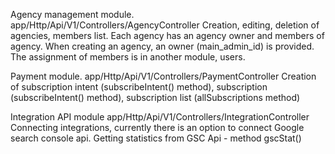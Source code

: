 Agency management module. app/Http/Api/V1/Controllers/AgencyController
Creation, editing, deletion of agencies, members list.
Each agency has an agency owner and members of agency.
When creating an agency, an owner (main_admin_id) is provided.
The assignment of members is in another module, users.


Payment module. app/Http/Api/V1/Controllers/PaymentController
Creation of subscription intent (subscribeIntent() method), subscription (subscribeIntent() method), subscription list (allSubscriptions method)

Integration API module app/Http/Api/V1/Controllers/IntegrationController
Connecting integrations, currently there is an option to connect Google search console api.
Getting statistics from GSC Api - method gscStat()

